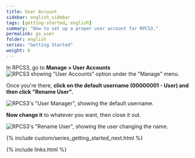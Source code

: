 ```yaml
---
title: User Account
sidebar: english_sidebar
tags: [getting-started, english]
summary: "How to set up a proper user account for RPCS3."
permalink: gs_user
folder: english
series: "Getting Started"
weight: 6
---
```


In RPCS3, go to **Manage > User Accounts** 
![RPCS3 showing "User Accounts" option under the "Manage" menu.](https://carlmylo.github.io/rb3-pc/images/conf/rpcs3user.png "RPCS3: User Accounts")

Once you're there, **click on the default username (00000001 - User) and then click "Rename User".** 

![RPCS3's "User Manager", showing the default username.](https://carlmylo.github.io/rb3-pc/images/conf/rpcs3rename.png "RPCS3: User Accounts")

**Now change it** to whatever you want, then close it out.  

![RPCS3's "Rename User", showing the user changing the name.](https://carlmylo.github.io/rb3-pc/images/conf/rpcs3namepanel.png "RPCS3: Rename User")

{% include custom/series_getting_started_next.html %}

{% include links.html %}